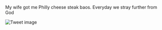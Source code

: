 My wife got me Philly cheese steak baos. Everyday we stray further from God


![Tweet image](/assets/crosspoast/FjAKxVXaAAAPixX.jpg)

